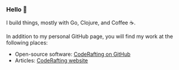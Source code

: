 ### Hello 👋
I build things, mostly with Go, Clojure, and Coffee ☕.

In addition to my personal GitHub page, you will find my work at the following places:

- Open-source software: [CodeRafting on GitHub](https://github.com/coderafting)
- Articles: [CodeRafting website](https://www.coderafting.com)